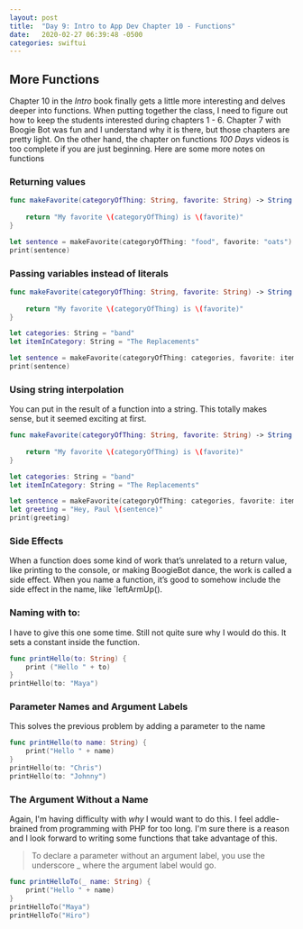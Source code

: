 ```yaml
---
layout: post
title:  "Day 9: Intro to App Dev Chapter 10 - Functions"
date:   2020-02-27 06:39:48 -0500
categories: swiftui
---
```


## More Functions

Chapter 10 in the _Intro_ book finally gets a little more interesting and delves deeper into functions. When putting together the class, I need to figure out how to keep the students interested during chapters 1 - 6. Chapter 7 with Boogie Bot was fun and I understand why it is there, but those chapters are pretty light. On the other hand, the chapter on functions _100 Days_ videos is too complete if you are just beginning. Here are some more notes on functions

### Returning values

```swift
func makeFavorite(categoryOfThing: String, favorite: String) -> String {
    
    return "My favorite \(categoryOfThing) is \(favorite)"
}

let sentence = makeFavorite(categoryOfThing: "food", favorite: "oats")
print(sentence)
```

### Passing variables instead of literals

```swift
func makeFavorite(categoryOfThing: String, favorite: String) -> String {
    
    return "My favorite \(categoryOfThing) is \(favorite)"
}

let categories: String = "band"
let itemInCategory: String = "The Replacements"

let sentence = makeFavorite(categoryOfThing: categories, favorite: itemInCategory)
print(sentence)
```

### Using string interpolation

You can put in the result of a function into a string. This totally makes sense, but it seemed exciting at first.

```swift
func makeFavorite(categoryOfThing: String, favorite: String) -> String {
    
    return "My favorite \(categoryOfThing) is \(favorite)"
}

let categories: String = "band"
let itemInCategory: String = "The Replacements"

let sentence = makeFavorite(categoryOfThing: categories, favorite: itemInCategory)
let greeting = "Hey, Paul \(sentence)"
print(greeting)
```

### Side Effects

When a function does some kind of work that’s unrelated to a return value, like printing to the console, or making BoogieBot dance, the work is called a side effect. When you name a function, it’s good to somehow include the side effect in the name, like `leftArmUp().

### Naming with to:

I have to give this one some time. Still not quite sure why I would do this. It sets a constant inside the function.

```swift
func printHello(to: String) {
    print ("Hello " + to)
}
printHello(to: "Maya")
```

### Parameter Names and Argument Labels

This solves the previous problem by adding a parameter to the name

```swift
func printHello(to name: String) {
    print("Hello " + name)
}
printHello(to: "Chris")
printHello(to: "Johnny")
```

### The Argument Without a Name

Again, I'm having difficulty with *why* I would want to do this. I feel addle-brained from programming with PHP for too long.  I'm sure there is a reason and I look forward to writing some functions that take advantage of this.

> To declare a parameter without an argument label, you use the underscore _ where the argument label would go.

```swift
func printHelloTo(_ name: String) {
    print("Hello " + name)
}
printHelloTo("Maya")
printHelloTo("Hiro")
```





